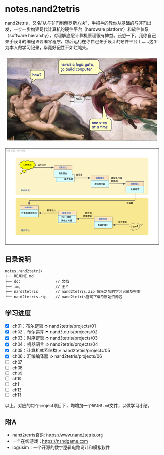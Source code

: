 # notes.nand2tetris

nand2tetris，又名“从与非门到俄罗斯方块”，手把手的教你从基础的与非门出发，一步一步构建现代计算机的硬件平台（hardware platform）和软件体系（software hierarchy），对理解底层计算机原理很有裨益。设想一下，用你自己亲手设计的编程语言编写程序，然后运行在你自己亲手设计的硬件平台上......这里为本人的学习记录，毕竟好记性不如烂笔头。

![nand2computer](/img/nand2computer.png)

![the-big-picture](/img/the-big-picture.png)


## 目录说明

```
notes.nand2tetris
├── README.md
├── doc                // 文档
├── img                // 图片
├── nand2tetris        // nand2tetris.zip 解压之后的学习记录及答案
└── nand2tetris.zip    // nand2tetris官网下载的原始资源包
```


## 学习进度

+ [x] ch01：布尔逻辑  ➮ nand2tetris/projects/01
+ [x] ch02：布尔运算  ➮ nand2tetris/projects/02
+ [x] ch03：时序逻辑  ➮ nand2tetris/projects/03
+ [x] ch04：机器语言  ➮ nand2tetris/projects/04
+ [x] ch05：计算机体系结构  ➮ nand2tetris/projects/05
+ [x] ch06：汇编编译器  ➮ nand2tetris/projects/06
+ [ ] ch07
+ [ ] ch08
+ [ ] ch09
+ [ ] ch10
+ [ ] ch11
+ [ ] ch12
+ [ ] ch13

以上，对应的每个project项目下，均增加一个`REAME.md`文件，以做学习小结。


## 附A

+ nand2tetris官网: https://www.nand2tetris.org
+ 一个在线游戏：https://nandgame.com
+ logsisim：一个开源的数字逻辑电路设计和模拟软件

